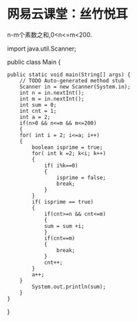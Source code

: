 # 网易云课堂：丝竹悦耳

n-m个素数之和,0<n<=m<200.

import java.util.Scanner;

public class Main {

	public static void main(String[] args) {
		// TODO Auto-generated method stub
		Scanner in = new Scanner(System.in);
		int n = in.nextInt();
		int m = in.nextInt();
		int sum = 0;
		int cnt = 1;
		int a = 2;
		if(n>0 && n<=m && m<=200)
		{
		for( int i = 2; i<=a; i++)
		{
			boolean isprime = true;
			for( int k =2; k<i; k++)
			{
				if( i%k==0)
				{
					isprime = false;
					break;
				}
			}
			if( isprime == true)
			{
				if(cnt>=n && cnt<=m)
				{
				sum = sum +i;
				}
				if(cnt==m)
				{
					break;
				}
				cnt++;
			}
			a++;
		}
			System.out.println(sum);
		}
	}

}
